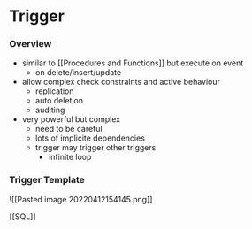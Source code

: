 # Trigger
### Overview
+ similar to [[Procedures and Functions]] but execute on event
	+ on delete/insert/update
+ allow complex check constraints and active behaviour
	+ replication
	+ auto deletion
	+ auditing
+ very powerful but complex
	+ need to be careful
	+ lots of implicite dependencies
	+ trigger may trigger other triggers
		+ infinite loop

	
### Trigger Template
![[Pasted image 20220412154145.png]]

[[SQL]]